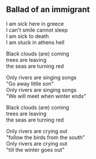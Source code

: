## Ballad of an immigrant

I am sick here in greece  
I can't smile cannot sleep  
I am sick to death  
Ι am stuck in athens hell

Black clouds (are) coming  
trees are leaving  
the seas are turning red

Only rivers are singing songs   
"Go away little son"   
Only rivers are singing songs  
"We will meet when winter ends" 

Black clouds (are) coming  
trees are leaving  
the seas are turning red  

Only rivers are crying out  
"follow the birds from the south"  
Only rivers are crying out  
"till the winter goes out"

